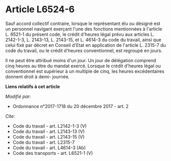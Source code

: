 # Article L6524-6

Sauf accord collectif contraire, lorsque le représentant élu ou désigné est un personnel navigant exerçant l'une des
fonctions mentionnées à l'article L. 6521-1 du présent code, le crédit d'heures légal prévu aux articles L. 2142-1-3, L.
2143-13, L. 2143-15, et L. 4614-3 du code du travail, ainsi que celui fixé par décret en Conseil d'Etat en application de
l'article L. 2315-7 du code du travail, ou le crédit d'heures conventionnel, est regroupé en jours. 

Il ne peut être attribué moins d'un jour. Un jour de délégation comprend cinq heures au titre du mandat exercé. Lorsque le
crédit d'heures légal ou conventionnel est supérieur à un multiple de cinq, les heures excédentaires donnent droit à demi-
journée.

**Liens relatifs à cet article**

_Modifié par_:

  - Ordonnance n°2017-1718 du 20 décembre 2017 - art. 2

_Cite_:

  - Code du travail - art. L2142-1-3 (V)
  - Code du travail - art. L2143-13 (V)
  - Code du travail - art. L2143-15 (V)
  - Code du travail - art. L2315-7
  - Code du travail - art. L4614-3 (Ab)
  - Code des transports - art. L6521-1 (V)

